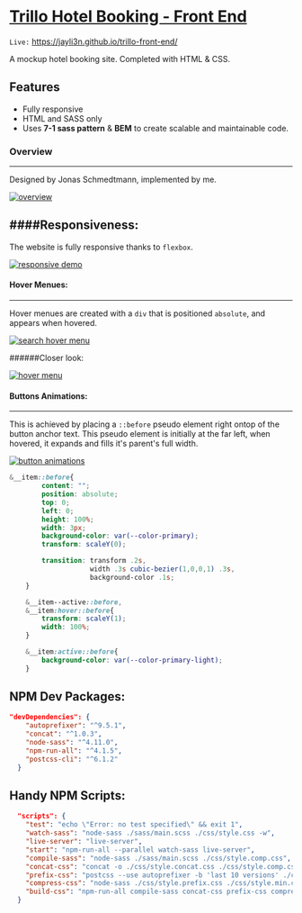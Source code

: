 # [Trillo Hotel Booking - Front End](https://jayli3n.github.io/trillo-front-end/ "Trillo Hotel Booking - Front End")
`Live:` https://jayli3n.github.io/trillo-front-end/

A mockup hotel booking site. Completed with HTML & CSS.

## Features
- Fully responsive
- HTML and SASS only
- Uses **7-1 sass pattern** & **BEM** to create scalable and maintainable code.

###  Overview
----
Designed by Jonas Schmedtmann, implemented by me.

[![overview](https://github.com/jayli3n/trillo-front-end/blob/master/README_resources/overview.jpg?raw=true "overview")](https://github.com/jayli3n/trillo-front-end/blob/master/README_resources/overview.jpg?raw=true "overview")

####Responsiveness:
---
The website is fully responsive thanks to `flexbox`.

[![responsive demo](https://github.com/jayli3n/trillo-front-end/blob/master/README_resources/gif05.gif?raw=true "responsive demo")](https://github.com/jayli3n/trillo-front-end/blob/master/README_resources/gif05.gif?raw=true "responsive demo")


#### Hover Menues:
---
Hover menues are created with a `div` that is positioned `absolute`, and appears when hovered.

[![search hover menu ](https://github.com/jayli3n/trillo-front-end/blob/master/README_resources/gif03.gif?raw=true "search hover menu ")](https://github.com/jayli3n/trillo-front-end/blob/master/README_resources/gif03.gif?raw=true "search hover menu ")

######Closer look:

[![hover menu](https://github.com/jayli3n/trillo-front-end/blob/master/README_resources/gif04.gif?raw=true "hover menu")](https://github.com/jayli3n/trillo-front-end/blob/master/README_resources/gif04.gif?raw=true "hover menu")


#### Buttons Animations:
---
This is achieved by placing a `::before` pseudo element right ontop of the button anchor text. This pseudo element is initially at the far left, when hovered, it expands and fills it&apos;s parent&apos;s full width.

[![button animations](https://github.com/jayli3n/trillo-front-end/blob/master/README_resources/gif02.gif?raw=true "button animations")](https://github.com/jayli3n/trillo-front-end/blob/master/README_resources/gif02.gif?raw=true "button animations")

```scss
&__item::before{
		content: "";
		position: absolute;
		top: 0;
		left: 0;
		height: 100%;
		width: 3px;
		background-color: var(--color-primary);
		transform: scaleY(0);

		transition: transform .2s, 
					width .3s cubic-bezier(1,0,0,1) .3s,
					background-color .1s;
	}

	&__item--active::before,
	&__item:hover::before{
		transform: scaleY(1);
		width: 100%;
	}

	&__item:active::before{
		background-color: var(--color-primary-light);
	}
```


## NPM Dev Packages:
```json
"devDependencies": {
    "autoprefixer": "^9.5.1",
    "concat": "^1.0.3",
    "node-sass": "^4.11.0",
    "npm-run-all": "^4.1.5",
    "postcss-cli": "^6.1.2"
  }
```

## Handy NPM Scripts:
```json
  "scripts": {
    "test": "echo \"Error: no test specified\" && exit 1",
    "watch-sass": "node-sass ./sass/main.scss ./css/style.css -w",
    "live-server": "live-server",
    "start": "npm-run-all --parallel watch-sass live-server",
    "compile-sass": "node-sass ./sass/main.scss ./css/style.comp.css",
    "concat-css": "concat -o ./css/style.concat.css ./css/style.comp.css ./css/icon-fonts.css",
    "prefix-css": "postcss --use autoprefixer -b 'last 10 versions' ./css/style.concat.css -o ./css/style.prefix.css",
    "compress-css": "node-sass ./css/style.prefix.css ./css/style.min.css --output-style compressed",
    "build-css": "npm-run-all compile-sass concat-css prefix-css compress-css"
  }
```